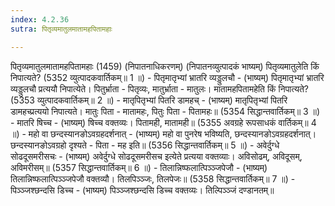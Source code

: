 ```yaml
---
index: 4.2.36
sutra: पितृव्यमातुलमातामहपितामहाः

---
```

पितृव्यमातुलमातामहपितामहाः (1459) (निपातनाधिकरणम्) (निपातनव्युत्पादकं भाष्यम्) पितृव्यमातुलेति किं निपात्यते? (5352 व्युत्पादकवार्तिकम्॥ 1 ॥) - पितृमातृभ्यां भ्रातरि व्यड्डुलचौ - (भाष्यम्) पितृमातृभ्यां भ्रातरि व्यड्डुलचौ प्रत्ययौ निपात्येते। पितुर्भ्राता - पितृव्यः, मातुर्भ्राता - मातुलः। मातामहपितामहेति किं निपात्यते? (5353 व्युत्पादकवार्तिकम्॥ 2 ॥) - मातृपितृभ्यां पितरि डामहच् - (भाष्यम्) मातृपितृभ्यां पितरि डामहच्प्रत्ययो निपात्यते। मातुः पिता - मातामहः, पितुः पिता - पितामहः॥ (5354 सिद्धान्तवार्तिकम्॥ 3 ॥) - मातरि षिच्च - (भाष्यम्) षिच्च वक्तव्यः। पितामही, मातामही॥ (5355 अवग्रहे रूपसाधकं वार्तिकम्॥ 4 ॥) - महो वा छन्दस्यानङोऽवग्रहदर्शनात् - (भाष्यम्) महो वा पुनरेष भविष्यति, छन्दस्यानङोऽवग्रहदर्शनात्। छन्दस्यानङोऽवग्रहो दृश्यते - पिता - मह इति॥ (5356 सिद्धान्तवार्तिकम्॥ 5 ॥) - अवेर्दुग्धे सोढदूसमरीसचः - (भाष्यम्) अवेर्दुग्धे सोढदूसमरीसच इत्येते प्रत्यया वक्तव्याः। अविसोढम्, अविदूसम्, अविमरीसम्॥ (5357 सिद्धान्तवार्तिकम्॥ 6 ॥) - तिलान्निष्फलात्पिञ्ञ्जपेजौ - (भाष्यम्) तिलान्निष्फलात्पिञ्ञ्जपेजौ वक्तव्यौ। तिलपिञ्ञ्जः, तिलपेजः॥ (5358 सिद्धान्तवार्तिकम्॥ 7 ॥) - पिञ्ञ्जश्छन्दसि डिच्च - (भाष्यम्) पिञ्ञ्जश्छन्दसि डिच्च वक्तव्यः। तिल्पिञ्ञ्जं दण्डानतम्॥